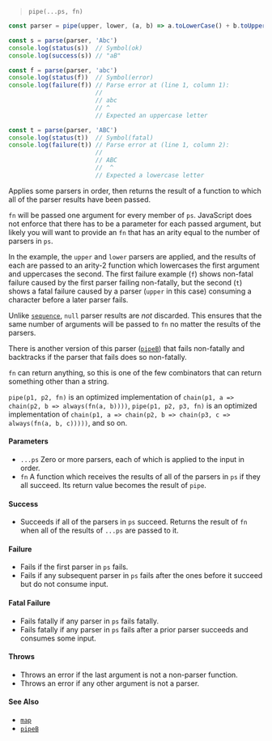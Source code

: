 <!--
 Copyright (c) 2020 Thomas J. Otterson
 
 This software is released under the MIT License.
 https://opensource.org/licenses/MIT
-->

> `pipe(...ps, fn)`

```javascript
const parser = pipe(upper, lower, (a, b) => a.toLowerCase() + b.toUpperCase())

const s = parse(parser, 'Abc')
console.log(status(s))  // Symbol(ok)
console.log(success(s)) // "aB"

const f = parse(parser, 'abc')
console.log(status(f))  // Symbol(error)
console.log(failure(f)) // Parse error at (line 1, column 1):
                        //
                        // abc
                        // ^
                        // Expected an uppercase letter

const t = parse(parser, 'ABC')
console.log(status(t))  // Symbol(fatal)
console.log(failure(t)) // Parse error at (line 1, column 2):
                        //
                        // ABC
                        //  ^
                        // Expected a lowercase letter
```

Applies some parsers in order, then returns the result of a function to which all of the parser results have been passed.

`fn` will be passed one argument for every member of `ps`. JavaScript does not enforce that there has to be a parameter for each passed argument, but likely you will want to provide an `fn` that has an arity equal to the number of parsers in `ps`.

In the example, the `upper` and `lower` parsers are applied, and the results of each are passed to an arity-2 function which lowercases the first argument and uppercases the second. The first failure example (`f`) shows non-fatal failure caused by the first parser failing non-fatally, but the second (`t`) shows a fatal failure caused by a parser (`upper` in this case) consuming a character before a later parser fails.

Unlike [`sequence`](sequence.md), `null` parser results are *not* discarded. This ensures that the same number of arguments will be passed to `fn` no matter the results of the parsers.

There is another version of this parser ([`pipeB`](pipeb.md)) that fails non-fatally and backtracks if the parser that fails does so non-fatally.

`fn` can return anything, so this is one of the few combinators that can return something other than a string.

`pipe(p1, p2, fn)` is an optimized implementation of `chain(p1, a => chain(p2, b => always(fn(a, b))))`, `pipe(p1, p2, p3, fn)` is an optimized implementation of `chain(p1, a => chain(p2, b => chain(p3, c => always(fn(a, b, c)))))`, and so on.

#### Parameters

* `...ps` Zero or more parsers, each of which is applied to the input in order.
* `fn` A function which receives the results of all of the parsers in `ps` if they all succeed. Its return value becomes the result of `pipe`.

#### Success

* Succeeds if all of the parsers in `ps` succeed. Returns the result of `fn` when all of the results of `...ps` are passed to it.

#### Failure

* Fails if the first parser in `ps` fails.
* Fails if any subsequent parser in `ps` fails after the ones before it succeed but do not consume input.

#### Fatal Failure

* Fails fatally if any parser in `ps` fails fatally.
* Fails fatally if any parser in `ps` fails after a prior parser succeeds and consumes some input.

#### Throws

* Throws an error if the last argument is not a non-parser function.
* Throws an error if any other argument is not a parser.

#### See Also

* [`map`](map.md)
* [`pipeB`](pipeb.md)
